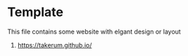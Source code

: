 # Template

This file contains some website with elgant design or layout

1. https://takerum.github.io/
